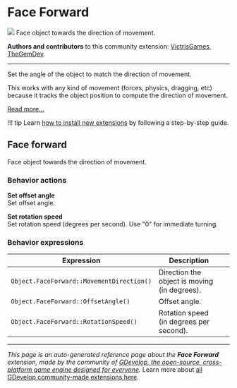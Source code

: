 # Face Forward

<img src="https://resources.gdevelop-app.com/assets/Icons/cart-arrow-right.svg" class="extension-icon"></img>
Face object towards the direction of movement.

**Authors and contributors** to this community extension: [VictrisGames](https://gd.games/VictrisGames), [TheGemDev](https://gd.games/TheGemDev).

---

Set the angle of the object to match the direction of movement.

This works with any kind of movement (forces, physics, dragging, etc) because it tracks the object position to compute the direction of movement.

[Read more...](https://victrisgames.itch.io/extension-faceforward)

!!! tip
    Learn [how to install new extensions](/gdevelop5/extensions/search) by following a step-by-step guide.



## Face forward 

Face object towards the direction of movement. 

### Behavior actions

**Set offset angle**  
Set offset angle.

**Set rotation speed**  
Set rotation speed (degrees per second).  Use "0" for immediate turning.

### Behavior expressions

| Expression | Description |  |
|-----|-----|-----|
| `Object.FaceForward::MovementDirection()` | Direction the object is moving (in degrees). ||
| `Object.FaceForward::OffsetAngle()` | Offset angle. ||
| `Object.FaceForward::RotationSpeed()` | Rotation speed (in degrees per second). ||

---

*This page is an auto-generated reference page about the **Face Forward** extension, made by the community of [GDevelop, the open-source, cross-platform game engine designed for everyone](https://gdevelop.io/).* Learn more about [all GDevelop community-made extensions here](/gdevelop5/extensions).